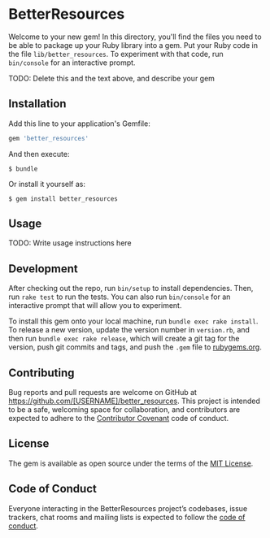 # BetterResources

Welcome to your new gem! In this directory, you'll find the files you need to be able to package up your Ruby library into a gem. Put your Ruby code in the file `lib/better_resources`. To experiment with that code, run `bin/console` for an interactive prompt.

TODO: Delete this and the text above, and describe your gem

## Installation

Add this line to your application's Gemfile:

```ruby
gem 'better_resources'
```

And then execute:

    $ bundle

Or install it yourself as:

    $ gem install better_resources

## Usage

TODO: Write usage instructions here

## Development

After checking out the repo, run `bin/setup` to install dependencies. Then, run `rake test` to run the tests. You can also run `bin/console` for an interactive prompt that will allow you to experiment.

To install this gem onto your local machine, run `bundle exec rake install`. To release a new version, update the version number in `version.rb`, and then run `bundle exec rake release`, which will create a git tag for the version, push git commits and tags, and push the `.gem` file to [rubygems.org](https://rubygems.org).

## Contributing

Bug reports and pull requests are welcome on GitHub at https://github.com/[USERNAME]/better_resources. This project is intended to be a safe, welcoming space for collaboration, and contributors are expected to adhere to the [Contributor Covenant](http://contributor-covenant.org) code of conduct.

## License

The gem is available as open source under the terms of the [MIT License](http://opensource.org/licenses/MIT).

## Code of Conduct

Everyone interacting in the BetterResources project’s codebases, issue trackers, chat rooms and mailing lists is expected to follow the [code of conduct](https://github.com/[USERNAME]/better_resources/blob/master/CODE_OF_CONDUCT.md).
